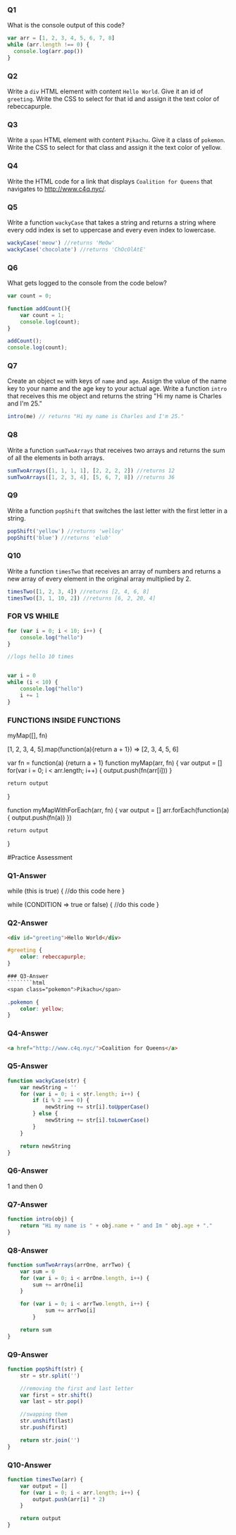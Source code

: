 ### Q1
What is the console output of this code?
````javascript
var arr = [1, 2, 3, 4, 5, 6, 7, 8]
while (arr.length !== 0) {
  console.log(arr.pop())
}
````

### Q2
Write a `div` HTML element with content `Hello World`. Give it an id of `greeting`. Write the CSS to select for that id and assign it the text color of rebeccapurple.

### Q3
Write a `span` HTML element with content `Pikachu`. Give it a class of `pokemon`. Write the CSS to select for that class and assign it the text color of yellow.

### Q4
Write the HTML code for a link that displays `Coalition for Queens` that navigates to http://www.c4q.nyc/.

### Q5
Write a function `wackyCase` that takes a string and returns a string where every odd index is set to uppercase and every even index to lowercase.
````javascript
wackyCase('meow') //returns 'MeOw'
wackyCase('chocolate') //returns 'ChOcOlAtE'
````

### Q6
What gets logged to the console from the code below?
````javascript
var count = 0;

function addCount(){
    var count = 1;
    console.log(count);
}

addCount();
console.log(count);
````

### Q7
Create an object `me` with keys of `name` and `age`. Assign the value of the name key to your name and the age key to your actual age. Write a function `intro` that receives this me object  and returns the string "Hi my name is Charles and I'm 25."
````javascript
intro(me) // returns "Hi my name is Charles and I'm 25."
````

### Q8
Write a function `sumTwoArrays` that receives two arrays and returns the sum of all the elements in both arrays.
````javascript
sumTwoArrays([1, 1, 1, 1], [2, 2, 2, 2]) //returns 12
sumTwoArrays([1, 2, 3, 4], [5, 6, 7, 8]) //returns 36
````

### Q9
Write a function `popShift` that switches the last letter with the first letter in a string.
````javascript
popShift('yellow') //returns 'welloy'
popShift('blue') //returns 'elub'
````

### Q10
Write a function `timesTwo` that receives an array of numbers and returns a new array of every element in the original array multiplied by 2.
````javascript
timesTwo([1, 2, 3, 4]) //returns [2, 4, 6, 8]
timesTwo([3, 1, 10, 2]) //returns [6, 2, 20, 4]
````

### FOR VS WHILE 
````javascript 
for (var i = 0; i < 10; i++) {
	console.log("hello")
}

//logs hello 10 times


var i = 0
while (i < 10) {
	console.log("hello")
	i += 1
}

````

### FUNCTIONS INSIDE FUNCTIONS 

myMap([], fn)

[1, 2, 3, 4, 5].map(function(a){return a + 1}) => [2, 3, 4, 5, 6]

var fn = function(a) {return a + 1}
function myMap(arr, fn) {
	var output = []
	for(var i = 0; i < arr.length; i++) {
		output.push(fn(arr[i]))
	}

	return output
}

function myMapWithForEach(arr, fn) {
	var output = []
	arr.forEach(function(a) {
		output.push(fn(a))
	})

	return output
}

#Practice Assessment 
### Q1-Answer 
while (this is true) {
	//do this code here
}

while (CONDITION => true or false) {
	//do this code
}

### Q2-Answer 
````html 
<div id="greeting">Hello World</div>
````
````css 
#greeting {
	color: rebeccapurple;
}

### Q3-Answer 
````````html 
<span class="pokemon">Pikachu</span>
````
````css 
.pokemon {
	color: yellow;
}
````

### Q4-Answer 
````html
<a href="http://www.c4q.nyc/">Coalition for Queens</a>
````

### Q5-Answer 
````javascript
function wackyCase(str) {
	var newString = ''
	for (var i = 0; i < str.length; i++) {
		if (i % 2 === 0) {
			newString += str[i].toUpperCase()
		} else {
			newString += str[i].toLowerCase()
		}
	}

	return newString
}
````

### Q6-Answer 
1 and then 0 

### Q7-Answer 
````javascript
function intro(obj) {
	return "Hi my name is " + obj.name + " and Im " obj.age + "."
}
````
### Q8-Answer
````javascript 
function sumTwoArrays(arrOne, arrTwo) {
	var sum = 0 
	for (var i = 0; i < arrOne.length, i++) {
		sum += arrOne[i]
	}

	for (var i = 0; i < arrTwo.length, i++) {
			sum += arrTwo[i]
		}

	return sum 
}
````

### Q9-Answer 
````javascript
function popShift(str) {
	str = str.split('')

	//removing the first and last letter
	var first = str.shift()
	var last = str.pop()

	//swapping them
	str.unshift(last)
	str.push(first)

	return str.join('')
}
````

### Q10-Answer 
````javascript
function timesTwo(arr) {
	var output = []
	for (var i = 0; i < arr.length; i++) {
		output.push(arr[i] * 2)
	}

	return output
}
````
